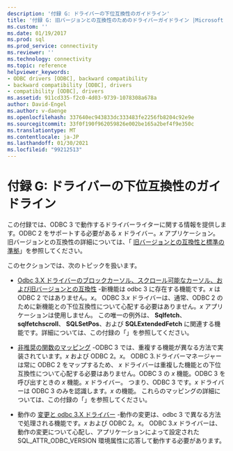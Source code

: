 ```yaml
---
description: '付録 G: ドライバーの下位互換性のガイドライン'
title: '付録 G: 旧バージョンとの互換性のためのドライバーガイドライン |Microsoft Docs'
ms.custom: ''
ms.date: 01/19/2017
ms.prod: sql
ms.prod_service: connectivity
ms.reviewer: ''
ms.technology: connectivity
ms.topic: reference
helpviewer_keywords:
- ODBC drivers [ODBC], backward compatibility
- backward compatibility [ODBC], drivers
- compatibility [ODBC], drivers
ms.assetid: 911cd335-f2c0-4d03-9739-1078308a678a
author: David-Engel
ms.author: v-daenge
ms.openlocfilehash: 337640ec943833dc333483fe2256fb8204c92e9e
ms.sourcegitcommit: 33f0f190f962059826e002be165a2bef4f9e350c
ms.translationtype: MT
ms.contentlocale: ja-JP
ms.lasthandoff: 01/30/2021
ms.locfileid: "99212513"
---
```

# <a name="appendix-g-driver-guidelines-for-backward-compatibility"></a>付録 G: ドライバーの下位互換性のガイドライン
この付録では、ODBC 3 で動作するドライバーライターに関する情報を提供します。ODBC 2 をサポートする必要がある *x* ドライバー。*x* アプリケーション。 旧バージョンとの互換性の詳細については、「 [旧バージョンとの互換性と標準の準拠](../../../odbc/reference/develop-app/backward-compatibility-and-standards-compliance.md)」を参照してください。  
  
 このセクションでは、次のトピックを扱います。  
  
-   [Odbc 3.X ドライバーのブロックカーソル、スクロール可能なカーソル、および旧バージョンとの互換性](../../../odbc/reference/appendixes/block-cursors-scrollable-cursors-and-backward-compatibility.md) -新機能は odbc 3 に存在する機能です。*x* は ODBC 2 ではありません。*x*。 ODBC 3.*x* ドライバーは、通常、ODBC 2 のために新機能との下位互換性について心配する必要はありません。*x* アプリケーションは使用しません。 この唯一の例外は、 **Sqlfetch**、 **sqlfetchscroll**、 **SQLSetPos**、および **SQLExtendedFetch** に関連する機能です。詳細については、この付録の「」を参照してください。  
  
-   [非推奨の関数のマッピング](../../../odbc/reference/appendixes/mapping-deprecated-functions.md) -ODBC 3 では、重複する機能が異なる方法で実装されています。*x* および ODBC 2。*x*。 ODBC 3.ドライバーマネージャーは常に ODBC 2 をマップするため、 *x* ドライバーは重複した機能との下位互換性について心配する必要はありません。ODBC 3 の *x* 機能。ODBC 3 を呼び出すときの *x* 機能。*x* ドライバー。 つまり、ODBC 3 です。*x* ドライバーは ODBC 3 のみを認識します。*x* の機能。 これらのマッピングの詳細については、この付録の「」を参照してください。  
  
-   動作の [変更と odbc 3.X ドライバー](../../../odbc/reference/appendixes/behavioral-changes-and-odbc-3-x-drivers.md) -動作の変更は、odbc 3 で異なる方法で処理される機能です。*x* および ODBC 2。*x*。 ODBC 3.*x* ドライバーは、動作の変更について心配し、アプリケーションによって設定された SQL_ATTR_ODBC_VERSION 環境属性に応答して動作する必要があります。
